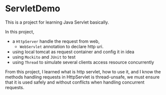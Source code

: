 # ServletDemo

This is a project for learning Java Servlet basically.

In this project, 
- a `HttpServer` handle the request from web,
  - `WebServlet` annotation to declare http uri.
- using local tomcat as request container and config it in idea
- using `Mockito` and `JUnit` to test
- using `Thread` to simulate several clients access resource concurrently

From this project, I learned what is http servlet, how to use it, and 
I know the methods handling requests in HttpServlet is thread-unsafe, 
we must ensure that it is used safely and without conflicts when handling 
concurrent requests.